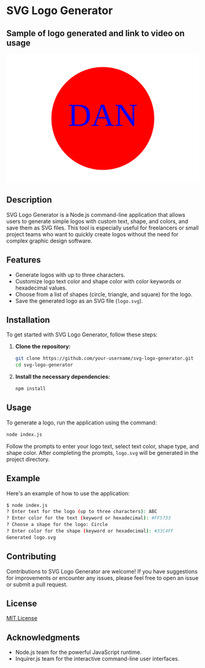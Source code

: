 
# SVG Logo Generator

## Sample of logo generated and link to video on usage 
[![Video Title](./sample/logo.svg)](https://youtu.be/J2H9a8nK1E0 "Video Title")

## Description
SVG Logo Generator is a Node.js command-line application that allows users to generate simple logos with custom text, shape, and colors, and save them as SVG files. This tool is especially useful for freelancers or small project teams who want to quickly create logos without the need for complex graphic design software.

## Features
- Generate logos with up to three characters.
- Customize logo text color and shape color with color keywords or hexadecimal values.
- Choose from a list of shapes (circle, triangle, and square) for the logo.
- Save the generated logo as an SVG file (`logo.svg`).

## Installation
To get started with SVG Logo Generator, follow these steps:

1. **Clone the repository:**
   ```bash
   git clone https://github.com/your-username/svg-logo-generator.git
   cd svg-logo-generator
   ```

2. **Install the necessary dependencies:**
   ```bash
   npm install
   ```

## Usage
To generate a logo, run the application using the command:

```bash
node index.js
```

Follow the prompts to enter your logo text, select text color, shape type, and shape color. After completing the prompts, `logo.svg` will be generated in the project directory.

## Example
Here's an example of how to use the application:

```bash
$ node index.js
? Enter text for the logo (up to three characters): ABC
? Enter color for the text (keyword or hexadecimal): #FF5733
? Choose a shape for the logo: Circle
? Enter color for the shape (keyword or hexadecimal): #33C4FF
Generated logo.svg
```

## Contributing
Contributions to SVG Logo Generator are welcome! If you have suggestions for improvements or encounter any issues, please feel free to open an issue or submit a pull request.

## License
[MIT License](LICENSE.md)

## Acknowledgments
- Node.js team for the powerful JavaScript runtime.
- Inquirer.js team for the interactive command-line user interfaces.

